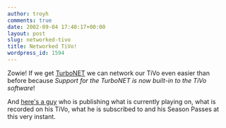 ```yaml
---
author: troyh
comments: true
date: 2002-09-04 17:40:17+00:00
layout: post
slug: networked-tivo
title: Networked TiVo!
wordpress_id: 1594
---
```


Zowie! If we get [TurboNET](http://www.9thtee.com/turbonet.htm)
we can network our TiVo even easier than before because _Support for the TurboNET is now built-in to the TiVo software_!

And [here's a guy](http://lukwam.com/tivo/) who is publishing what is currently playing on, what is recorded on his TiVo, what he is subscribed to and his Season Passes at this very instant.
